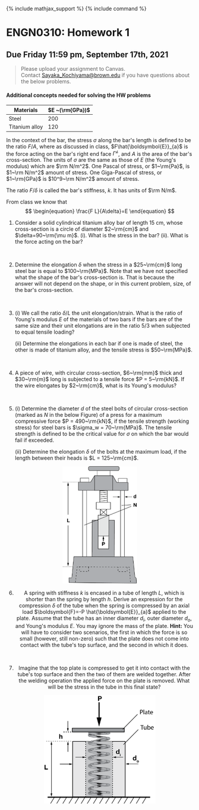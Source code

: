 {% include mathjax_support %}
{% include command %}



# ENGN0310: Homework 1
## Due Friday 11:59 pm, September 17th, 2021




> Please upload your assignment to Canvas.<br/>
> Contact Sayaka_Kochiyama@brown.edu if you have questions about the below problems.   




#### Additional concepts needed for solving the HW problems



| Materials      | $E ~(\rm{GPa})$ |
|----------------|-----------------|
| Steel          | 200             |
| Titanium alloy | 120             |





  In the context of the bar, the  stress $\sigma$ along the bar's length is defined to be the ratio $F/A$, where as discussed in class, $F\hat{\boldsymbol{E}}_{a}$ is the force acting on the bar's right end face $\Gamma^{\mathscr{h}}$, and $A$ is the area of the bar's cross-section. The units of $\sigma$ are the same as those of $E$ (the Young's modulus) which are $\rm N/m^2$. One Pascal of stress, or $1~\rm{Pa}$, is $1~\rm N/m^2$ amount of stress.  One Giga-Pascal of stress, or $1~\rm{GPa}$ is $10^9~\rm N/m^2$ amount of stress. 
  
  The ratio $F/\delta$ is called the bar's stiffness, $k$. It has units of $\rm N/m$.

From class we know that
$$
\begin{equation}
\frac{F L}{A\delta}=E
\end{equation}
$$


1. Consider a solid cylindrical titanium alloy bar of length 15 cm, whose cross-section is a circle of diameter $2~\rm{cm}$ and  $\delta=90~\rm{\mu m}$. 
 (i). What is the stress in the bar?
 (ii). What is the force acting on the bar?  
<br/>

2. Determine the elongation $\delta$ when the  stress in a $25~\rm{cm}$ long steel bar is equal to $100~\rm{MPa}$. Note that we have not specified what the shape of the bar's cross-section is. That is because the answer will not depend on the shape, or in this current problem, size, of the bar's cross-section. 
<br/>

3. (i) We call the ratio $\delta/L$ the unit elongation/strain. What is the ratio of Young's modulus $E$ of the materials of two bars if the bars are of the same size and their unit elongations are in the ratio 5/3 when subjected to equal tensile loading?

    (ii) Determine the elongations in each bar if one is made of steel, the other is made of titanium alloy, and the tensile stress is $50~\rm{MPa}$.
<br/>

4. A piece of wire, with circular cross-section, $6~\rm{mm}$ thick and $30~\rm{m}$ long is subjected to a tensile force $P = 5~\rm{kN}$. If the wire elongates by $2~\rm{cm}$, what is its Young's modulus?
<br/>

5. (i) Determine the diameter $d$ of the steel bolts of circular cross-section (marked as $N$ in the below Figure) of a press for a maximum compressive force $P = 490~\rm{kN}$, if the tensile strength (working stress) for steel bars  is $\sigma_w = 70~\rm{MPa}$. The tensile strength is defined to be the critical value for $\sigma$ on which the bar would fail if exceeded.

    (ii) Determine the elongation $\delta$ of the bolts at the maximum load, if the length between their heads is $L = 125~\rm{cm}$.

<center>
    <img src="HW1-8.png" alt="drawing" width="200"/>
<center/>

6. A spring with stiffness $k$ is encased in a tube of length $L$, which is shorter than the spring by length $h$. Derive an expression for the compression $\delta$ of the tube when the spring is compressed by an axial load $\boldsymbol{F}=-P \hat{\boldsymbol{E}}_{a}$ applied to the plate. Assume that the tube has an inner diameter $d_i$, outer diameter $d_o$, and Young's modulus $E$. You may ignore the mass of the plate. **Hint:** You will have to consider two scenarios, the first in which the force is so small (however, still non-zero) such that the plate does not come into contact with the tube's top surface, and the second in which it does.
<br/>

7. Imagine that the top plate is compressed to get it into contact with the tube's top surface and then the two of them are welded together. After the welding operation the applied force on the plate is removed. What will be the stress in the tube in this final state?

<p align="center">
    <img src="HW1-9.png" alt="drawing" width="300"/>
<p/>




<!-- 6. A structure consisting of two equal steel bars 5 meters long and with hinged ends is submitted to the action of a vertical load P. Determine the necessary cross sectional areas of the bars and the deflection of the point $B$ ($BB'$) when $P = 20~\rm{kN}$ and the working stress is $\sigma_w = 70~\rm{MPa}$.The initial angle of inclination of the bars is $\theta = 30~\degree$.  -->